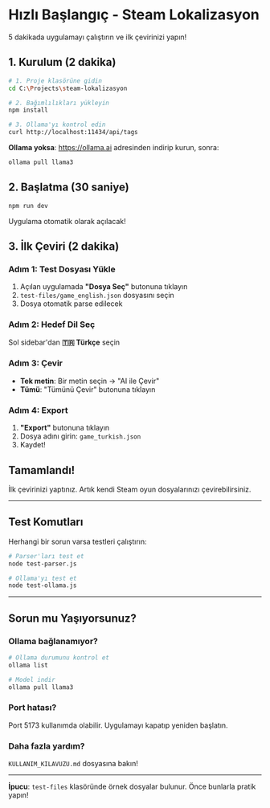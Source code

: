 # Hızlı Başlangıç - Steam Lokalizasyon

5 dakikada uygulamayı çalıştırın ve ilk çevirinizi yapın!

## 1. Kurulum (2 dakika)

```bash
# 1. Proje klasörüne gidin
cd C:\Projects\steam-lokalizasyon

# 2. Bağımlılıkları yükleyin
npm install

# 3. Ollama'yı kontrol edin
curl http://localhost:11434/api/tags
```

**Ollama yoksa**: https://ollama.ai adresinden indirip kurun, sonra:
```bash
ollama pull llama3
```

## 2. Başlatma (30 saniye)

```bash
npm run dev
```

Uygulama otomatik olarak açılacak!

## 3. İlk Çeviri (2 dakika)

### Adım 1: Test Dosyası Yükle
1. Açılan uygulamada **"Dosya Seç"** butonuna tıklayın
2. `test-files/game_english.json` dosyasını seçin
3. Dosya otomatik parse edilecek

### Adım 2: Hedef Dil Seç
Sol sidebar'dan **🇹🇷 Türkçe** seçin

### Adım 3: Çevir
- **Tek metin**: Bir metin seçin → "AI ile Çevir"
- **Tümü**: "Tümünü Çevir" butonuna tıklayın

### Adım 4: Export
1. **"Export"** butonuna tıklayın
2. Dosya adını girin: `game_turkish.json`
3. Kaydet!

## Tamamlandı!

İlk çevirinizi yaptınız. Artık kendi Steam oyun dosyalarınızı çevirebilirsiniz.

---

## Test Komutları

Herhangi bir sorun varsa testleri çalıştırın:

```bash
# Parser'ları test et
node test-parser.js

# Ollama'yı test et
node test-ollama.js
```

---

## Sorun mu Yaşıyorsunuz?

### Ollama bağlanamıyor?
```bash
# Ollama durumunu kontrol et
ollama list

# Model indir
ollama pull llama3
```

### Port hatası?
Port 5173 kullanımda olabilir. Uygulamayı kapatıp yeniden başlatın.

### Daha fazla yardım?
`KULLANIM_KILAVUZU.md` dosyasına bakın!

---

**İpucu**: `test-files` klasöründe örnek dosyalar bulunur. Önce bunlarla pratik yapın!
